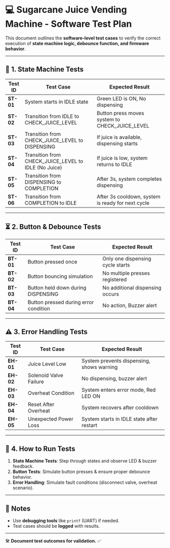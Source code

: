 # 💻 Sugarcane Juice Vending Machine - Software Test Plan

This document outlines the **software-level test cases** to verify the correct execution of **state machine logic, debounce function, and firmware behavior**.

---

## 📌 1. State Machine Tests

| **Test ID** | **Test Case** | **Expected Result** |
|------------|--------------|----------------------|
| **ST-01** | System starts in IDLE state | Green LED is ON, No dispensing |
| **ST-02** | Transition from IDLE to CHECK_JUICE_LEVEL | Button press moves system to CHECK_JUICE_LEVEL |
| **ST-03** | Transition from CHECK_JUICE_LEVEL to DISPENSING | If juice is available, dispensing starts |
| **ST-04** | Transition from CHECK_JUICE_LEVEL to IDLE (No Juice) | If juice is low, system returns to IDLE |
| **ST-05** | Transition from DISPENSING to COMPLETION | After 3s, system completes dispensing |
| **ST-06** | Transition from COMPLETION to IDLE | After 3s cooldown, system is ready for next cycle |

---

## ⏳ 2. Button & Debounce Tests

| **Test ID** | **Test Case** | **Expected Result** |
|------------|--------------|----------------------|
| **BT-01** | Button pressed once | Only one dispensing cycle starts |
| **BT-02** | Button bouncing simulation | No multiple presses registered |
| **BT-03** | Button held down during DISPENSING | No additional dispensing occurs |
| **BT-04** | Button pressed during error condition | No action, Buzzer alert |

---

## ⚠️ 3. Error Handling Tests

| **Test ID** | **Test Case** | **Expected Result** |
|------------|--------------|----------------------|
| **EH-01** | Juice Level Low | System prevents dispensing, shows warning |
| **EH-02** | Solenoid Valve Failure | No dispensing, buzzer alert |
| **EH-03** | Overheat Condition | System enters error mode, Red LED ON |
| **EH-04** | Reset After Overheat | System recovers after cooldown |
| **EH-05** | Unexpected Power Loss | System starts in IDLE state after restart |

---

## 🚀 4. How to Run Tests

1. **State Machine Tests**: Step through states and observe LED & buzzer feedback.
2. **Button Tests**: Simulate button presses & ensure proper debounce behavior.
3. **Error Handling**: Simulate fault conditions (disconnect valve, overheat scenario).

---

## 📢 Notes
- Use **debugging tools** like `printf` (UART) if needed.
- Test cases should be **logged** with results.

---

🛠️ **Document test outcomes for validation.** ✅


